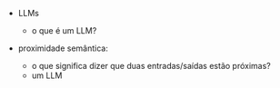 * LLMs
    * o que é um LLM?

* proximidade semântica:
    * o que significa dizer que duas entradas/saídas estão próximas?
    * um LLM
